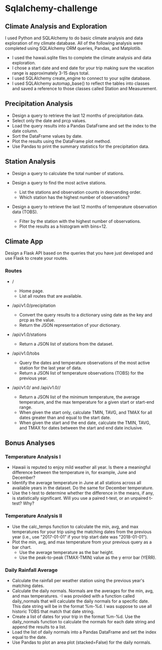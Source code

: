 # Sqlalchemy-challenge

## Climate Analysis and Exploration
I used Python and SQLAlchemy to do basic climate analysis and data exploration of my climate database. All of the following analysis were completed using SQLAlchemy ORM queries, Pandas, and Matplotlib.

- I used the hawaii.sqlite files to complete the climate analysis and data exploration.
- I chose a start date and end date for your trip making sure the vacation range is approximately 3-15 days total.
- I used SQLAlchemy create_engine to connect to your sqlite database.
- I used SQLAlchemy automap_base() to reflect the tables into classes and saved a reference to those classes called Station and Measurement.

## Precipitation Analysis

- Design a query to retrieve the last 12 months of precipitation data.
- Select only the date and prcp values.
- Load the query results into a Pandas DataFrame and set the index to the date column.
- Sort the DataFrame values by date.
- Plot the results using the DataFrame plot method.
- Use Pandas to print the summary statistics for the precipitation data.

## Station Analysis
- Design a query to calculate the total number of stations.
- Design a query to find the most active stations.
  - List the stations and observation counts in descending order.
  - Which station has the highest number of observations?

- Design a query to retrieve the last 12 months of temperature observation data (TOBS).
  - Filter by the station with the highest number of observations.
  - Plot the results as a histogram with bins=12.
  

## Climate App
Design a Flask API based on the queries that you have just developed and use Flask to create your routes.

### Routes
- /
  - Home page.
  - List all routes that are available.

- /api/v1.0/precipitation
  - Convert the query results to a dictionary using date as the key and prcp as the value.
  - Return the JSON representation of your dictionary.

- /api/v1.0/stations
  - Return a JSON list of stations from the dataset.

- /api/v1.0/tobs
  - Query the dates and temperature observations of the most active station for the last year of data.
  - Return a JSON list of temperature observations (TOBS) for the previous year.

- /api/v1.0/<start> and /api/v1.0/<start>/<end>
  - Return a JSON list of the minimum temperature, the average temperature, and the max temperature for a given start or start-end range.
  - When given the start only, calculate TMIN, TAVG, and TMAX for all dates greater than and equal to the start date.
  - When given the start and the end date, calculate the TMIN, TAVG, and TMAX for dates between the start and end date inclusive.
  
  
  
## Bonus Analyses

### Temperature Analysis I
- Hawaii is reputed to enjoy mild weather all year. Is there a meaningful difference between the temperature in, for example, June and December?
- Identify the average temperature in June at all stations across all available years in the dataset. Do the same for December temperature.
- Use the t-test to determine whether the difference in the means, if any, is statistically significant. Will you use a paired t-test, or an unpaired t-test? Why?

### Temperature Analysis II
- Use the calc_temps function to calculate the min, avg, and max temperatures for your trip using the matching dates from the previous year (i.e., use "2017-01-01" if your trip start date was "2018-01-01").
- Plot the min, avg, and max temperature from your previous query as a bar chart.
  - Use the average temperature as the bar height.
  - Use the peak-to-peak (TMAX-TMIN) value as the y error bar (YERR).
 
 ### Daily Rainfall Average
- Calculate the rainfall per weather station using the previous year's matching dates.
- Calculate the daily normals. Normals are the averages for the min, avg, and max temperatures.
-I was provided with a function called daily_normals that will calculate the daily normals for a specific date. This date string will be in the format %m-%d. I was suppose to use all historic TOBS that match that date string.
- Create a list of dates for your trip in the format %m-%d. Use the daily_normals function to calculate the normals for each date string and append the results to a list.
- Load the list of daily normals into a Pandas DataFrame and set the index equal to the date.
- Use Pandas to plot an area plot (stacked=False) for the daily normals.
